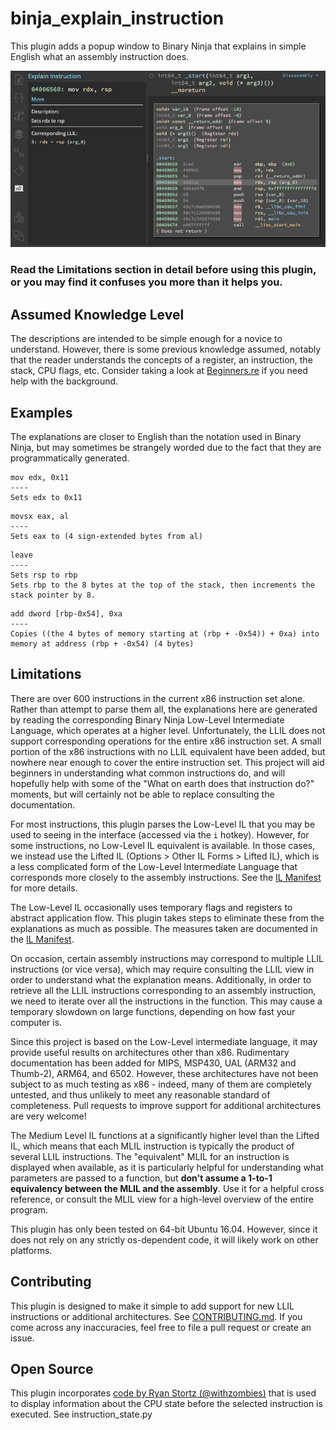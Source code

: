 # binja_explain_instruction
This plugin adds a popup window to Binary Ninja that explains in simple English what an assembly instruction does.

![Example Screenshot](https://raw.githubusercontent.com/ehennenfent/binja_explain_instruction/master/Examples/screenshot.png)

### Read the Limitations section in detail before using this plugin, or you may find it confuses you more than it helps you.

## Assumed Knowledge Level
The descriptions are intended to be simple enough for a novice to understand. However, there is some previous knowledge assumed, notably that the reader understands the concepts of a register, an instruction, the stack, CPU flags, etc. Consider taking a look at [Beginners.re](https://beginners.re/) if you need help with the background.

## Examples
The explanations are closer to English than the notation used in Binary Ninja, but may sometimes be strangely worded due to the fact that they are programmatically generated.
```
mov edx, 0x11
----
Sets edx to 0x11
```
```
movsx eax, al
----
Sets eax to (4 sign-extended bytes from al)
```
```
leave
----
Sets rsp to rbp
Sets rbp to the 8 bytes at the top of the stack, then increments the stack pointer by 8.
```
```
add dword [rbp-0x54], 0xa
----
Copies ((the 4 bytes of memory starting at (rbp + -0x54)) + 0xa) into memory at address (rbp + -0x54) (4 bytes)
```

## Limitations
There are over 600 instructions in the current x86 instruction set alone. Rather than attempt to parse them all, the explanations here are generated by reading the corresponding Binary Ninja Low-Level Intermediate Language, which operates at a higher level. Unfortunately, the LLIL does not support corresponding operations for the entire x86 instruction set. A small portion of the x86 instructions with no LLIL equivalent have been added, but nowhere near enough to cover the entire instruction set. This project will aid beginners in understanding what common instructions do, and will hopefully help with some of the "What on earth does that instruction do?" moments, but will certainly not be able to replace consulting the documentation.

For most instructions, this plugin parses the Low-Level IL that you may be used to seeing in the interface (accessed via the `i` hotkey). However, for some instructions, no Low-Level IL equivalent is available. In  those cases, we instead use the Lifted IL (Options > Other IL Forms > Lifted IL), which is a less complicated form of the Low-Level Intermediate Language that corresponds more closely to the assembly instructions. See the [IL Manifest](https://github.com/ehennenfent/binja_explain_instruction/blob/master/IL_MANIFEST.md) for more details.

The Low-Level IL occasionally uses temporary flags and registers to abstract application flow. This plugin takes steps to eliminate these from the explanations as much as possible. The measures taken are documented in the [IL Manifest](https://github.com/ehennenfent/binja_explain_instruction/blob/master/IL_MANIFEST.md).

On occasion, certain assembly instructions may correspond to multiple LLIL instructions (or vice versa), which may require consulting the LLIL view in order to understand what the explanation means. Additionally, in order to retrieve all the LLIL instructions corresponding to an assembly instruction, we need to iterate over all the instructions in the function. This may cause a temporary slowdown on large functions, depending on how fast your computer is.

Since this project is based on the Low-Level intermediate language, it may provide useful results on architectures other than x86. Rudimentary documentation has been added for MIPS, MSP430, UAL (ARM32 and Thumb-2), ARM64, and 6502. However, these architectures have not been subject to as much testing as x86 - indeed, many of them are completely untested, and thus unlikely to meet any reasonable standard of completeness. Pull requests to improve support for additional architectures are very welcome!

The Medium Level IL functions at a significantly higher level than the Lifted IL, which means that each MLIL instruction is typically the product of several LLIL instructions. The "equivalent" MLIL for an instruction is displayed when available, as it is particularly helpful for understanding what parameters are passed to a function, but **don't assume a 1-to-1 equivalency between the MLIL and the assembly**. Use it for a helpful cross reference, or consult the MLIL view for a high-level overview of the entire program.

This plugin has only been tested on 64-bit Ubuntu 16.04. However, since it does not rely on any strictly os-dependent code, it will likely work on other platforms.

## Contributing
This plugin is designed to make it simple to add support for new LLIL instructions or additional architectures. See [CONTRIBUTING.md](https://github.com/ehennenfent/binja_explain_instruction/blob/master/CONTRIBUTING.md). If you come across any inaccuracies, feel free to file a pull request or create an issue.

## Open Source
This plugin incorporates [code by Ryan Stortz (@withzombies)](https://gist.github.com/withzombies/d4f0502754407b22da02664d4eb2fbae) that is used to display information about the CPU state before the selected instruction is executed. See instruction_state.py

